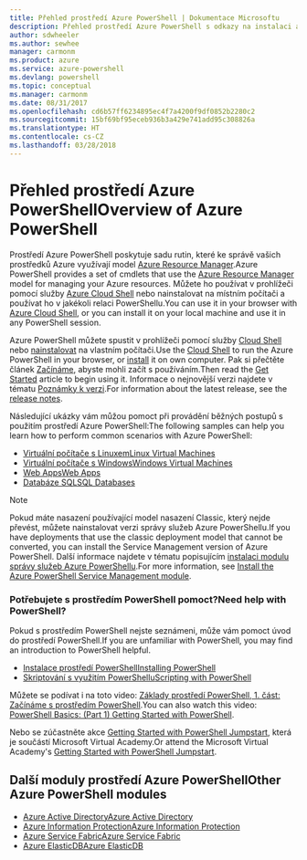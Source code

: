 ```yaml
---
title: Přehled prostředí Azure PowerShell | Dokumentace Microsoftu
description: Přehled prostředí Azure PowerShell s odkazy na instalaci a konfiguraci.
author: sdwheeler
ms.author: sewhee
manager: carmonm
ms.product: azure
ms.service: azure-powershell
ms.devlang: powershell
ms.topic: conceptual
ms.manager: carmonm
ms.date: 08/31/2017
ms.openlocfilehash: cd6b57ff6234895ec4f7a4200f9df0852b2280c2
ms.sourcegitcommit: 15bf69bf95eceb936b3a429e741add95c308826a
ms.translationtype: HT
ms.contentlocale: cs-CZ
ms.lasthandoff: 03/28/2018
---
```

# <a name="overview-of-azure-powershell"></a><span data-ttu-id="15b78-103">Přehled prostředí Azure PowerShell</span><span class="sxs-lookup"><span data-stu-id="15b78-103">Overview of Azure PowerShell</span></span>

<span data-ttu-id="15b78-104">Prostředí Azure PowerShell poskytuje sadu rutin, které ke správě vašich prostředků Azure využívají model [Azure Resource Manager](/azure/azure-resource-manager/resource-group-overview).</span><span class="sxs-lookup"><span data-stu-id="15b78-104">Azure PowerShell provides a set of cmdlets that use the [Azure Resource Manager](/azure/azure-resource-manager/resource-group-overview) model for managing your Azure resources.</span></span> <span data-ttu-id="15b78-105">Můžete ho používat v prohlížeči pomocí služby [Azure Cloud Shell](/azure/cloud-shell/overview) nebo nainstalovat na místním počítači a používat ho v jakékoli relaci PowerShellu.</span><span class="sxs-lookup"><span data-stu-id="15b78-105">You can use it in your browser with [Azure Cloud Shell](/azure/cloud-shell/overview), or you can install it on your local machine and use it in any PowerShell session.</span></span>

<span data-ttu-id="15b78-106">Azure PowerShell můžete spustit v prohlížeči pomocí služby [Cloud Shell](/azure/cloud-shell/overview) nebo [nainstalovat](install-azurerm-ps.md) na vlastním počítači.</span><span class="sxs-lookup"><span data-stu-id="15b78-106">Use the [Cloud Shell](/azure/cloud-shell/overview) to run the Azure PowerShell in your browser, or [install](install-azurerm-ps.md) it on own computer.</span></span> <span data-ttu-id="15b78-107">Pak si přečtěte článek [Začínáme](get-started-azureps.md), abyste mohli začít s používáním.</span><span class="sxs-lookup"><span data-stu-id="15b78-107">Then read the [Get Started](get-started-azureps.md) article to begin using it.</span></span> <span data-ttu-id="15b78-108">Informace o nejnovější verzi najdete v tématu [Poznámky k verzi](release-notes-azureps.md).</span><span class="sxs-lookup"><span data-stu-id="15b78-108">For information about the latest release, see the [release notes](release-notes-azureps.md).</span></span>

<span data-ttu-id="15b78-109">Následující ukázky vám můžou pomoct při provádění běžných postupů s použitím prostředí Azure PowerShell:</span><span class="sxs-lookup"><span data-stu-id="15b78-109">The following samples can help you learn how to perform common scenarios with Azure PowerShell:</span></span>

* [<span data-ttu-id="15b78-110">Virtuální počítače s Linuxem</span><span class="sxs-lookup"><span data-stu-id="15b78-110">Linux Virtual Machines</span></span>](/azure/virtual-machines/virtual-machines-linux-powershell-samples?toc=/powershell/azure/toc.json)
* [<span data-ttu-id="15b78-111">Virtuální počítače s Windows</span><span class="sxs-lookup"><span data-stu-id="15b78-111">Windows Virtual Machines</span></span>](/azure/virtual-machines/virtual-machines-windows-powershell-samples?toc=/powershell/azure/toc.json)
* [<span data-ttu-id="15b78-112">Web Apps</span><span class="sxs-lookup"><span data-stu-id="15b78-112">Web Apps</span></span>](/azure/app-service-web/app-service-powershell-samples?toc=/powershell/azure/toc.json)
* [<span data-ttu-id="15b78-113">Databáze SQL</span><span class="sxs-lookup"><span data-stu-id="15b78-113">SQL Databases</span></span>](/azure/sql-database/sql-database-powershell-samples?toc=/powershell/azure/toc.json)

> [!NOTE]
> <span data-ttu-id="15b78-114">Pokud máte nasazení používající model nasazení Classic, který nejde převést, můžete nainstalovat verzi správy služeb Azure PowerShellu.</span><span class="sxs-lookup"><span data-stu-id="15b78-114">If you have deployments that use the classic deployment model that cannot be converted, you can install the Service Management version of Azure PowerShell.</span></span> <span data-ttu-id="15b78-115">Další informace najdete v tématu popisujícím [instalaci modulu správy služeb Azure PowerShellu](/powershell/azure/servicemanagement/install-azure-ps).</span><span class="sxs-lookup"><span data-stu-id="15b78-115">For more information, see [Install the Azure PowerShell Service Management module](/powershell/azure/servicemanagement/install-azure-ps).</span></span>


### <a name="need-help-with-powershell"></a><span data-ttu-id="15b78-116">Potřebujete s prostředím PowerShell pomoct?</span><span class="sxs-lookup"><span data-stu-id="15b78-116">Need help with PowerShell?</span></span>

<span data-ttu-id="15b78-117">Pokud s prostředím PowerShell nejste seznámeni, může vám pomoct úvod do prostředí PowerShell.</span><span class="sxs-lookup"><span data-stu-id="15b78-117">If you are unfamiliar with PowerShell, you may find an introduction to PowerShell helpful.</span></span>

* [<span data-ttu-id="15b78-118">Instalace prostředí PowerShell</span><span class="sxs-lookup"><span data-stu-id="15b78-118">Installing PowerShell</span></span>](/powershell/scripting/installing-windows-powershell)
* [<span data-ttu-id="15b78-119">Skriptování s využitím PowerShellu</span><span class="sxs-lookup"><span data-stu-id="15b78-119">Scripting with PowerShell</span></span>](/powershell/scripting/scripting-with-windows-powershell)

<span data-ttu-id="15b78-120">Můžete se podívat i na toto video: [Základy prostředí PowerShell, 1. část: Začínáme s prostředím PowerShell](https://channel9.msdn.com/Blogs/Taste-of-Premier/PowerShellBasicsPart1).</span><span class="sxs-lookup"><span data-stu-id="15b78-120">You can also watch this video: [PowerShell Basics: (Part 1) Getting Started with PowerShell](https://channel9.msdn.com/Blogs/Taste-of-Premier/PowerShellBasicsPart1).</span></span>

<span data-ttu-id="15b78-121">Nebo se zúčastněte akce [Getting Started with PowerShell Jumpstart](https://mva.microsoft.com/liveevents/powershell-jumpstart), která je součástí Microsoft Virtual Academy.</span><span class="sxs-lookup"><span data-stu-id="15b78-121">Or attend the Microsoft Virtual Academy's [Getting Started with PowerShell Jumpstart](https://mva.microsoft.com/liveevents/powershell-jumpstart).</span></span>

## <a name="other-azure-powershell-modules"></a><span data-ttu-id="15b78-122">Další moduly prostředí Azure PowerShell</span><span class="sxs-lookup"><span data-stu-id="15b78-122">Other Azure PowerShell modules</span></span>

* [<span data-ttu-id="15b78-123">Azure Active Directory</span><span class="sxs-lookup"><span data-stu-id="15b78-123">Azure Active Directory</span></span>](/powershell/azure/active-directory/)
* [<span data-ttu-id="15b78-124">Azure Information Protection</span><span class="sxs-lookup"><span data-stu-id="15b78-124">Azure Information Protection</span></span>](/powershell/azure/aip/)
* [<span data-ttu-id="15b78-125">Azure Service Fabric</span><span class="sxs-lookup"><span data-stu-id="15b78-125">Azure Service Fabric</span></span>](/powershell/azure/service-fabric/)
* [<span data-ttu-id="15b78-126">Azure ElasticDB</span><span class="sxs-lookup"><span data-stu-id="15b78-126">Azure ElasticDB</span></span>](/powershell/azure/elasticdbjobs/)
